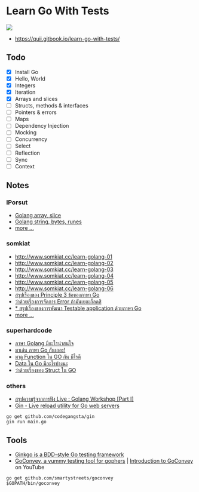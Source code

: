 # Learn Go With Tests

![](https://raw.githubusercontent.com/junlapong/learn-go-with-tests/master/red-green-blue-gophers-smaller.png)

- https://quii.gitbook.io/learn-go-with-tests/

## Todo

- [x] Install Go
- [x] Hello, World
- [x] Integers
- [x] Iteration
- [x] Arrays and slices
- [ ] Structs, methods & interfaces
- [ ] Pointers & errors
- [ ] Maps
- [ ] Dependency Injection
- [ ] Mocking
- [ ] Concurrency
- [ ] Select
- [ ] Reflection
- [ ] Sync
- [ ] Context

## Notes

### IPorsut
 - [Golang array, slice](https://iporsut.blogspot.com/2014/09/golang-array-slice.html)
 - [Golang string, bytes, runes](https://iporsut.blogspot.com/2014/09/golang-string-bytes-runes.html)
 - [more ...](https://iporsut.blogspot.com/search/label/Golang)

### somkiat
- http://www.somkiat.cc/learn-golang-01
- http://www.somkiat.cc/learn-golang-02
- http://www.somkiat.cc/learn-golang-03
- http://www.somkiat.cc/learn-golang-04
- http://www.somkiat.cc/learn-golang-05
- http://www.somkiat.cc/learn-golang-06
- [สรุปเรื่องของ Principle 3 ข้อของภาษา Go](http://www.somkiat.cc/go-principles/)
- [ว่าด้วยเรื่องการจัดการ Error ถ้ามันเยอะก็ลดสิ](http://www.somkiat.cc/go-error-handling/)
- [* สรุปเรื่องของการพัฒนา Testable application ด้วยภาษา Go](http://www.somkiat.cc/testable-app-with-golang/)
- [more ...](http://www.somkiat.cc/tag/golang/)

### superhardcode
- [ภาษา Golang มีอะไรน่าสนใจ](https://superhardcode.wordpress.com/2015/07/14/%E0%B8%A0%E0%B8%B2%E0%B8%A9%E0%B8%B2-golang-%E0%B8%A1%E0%B8%B5%E0%B8%AD%E0%B8%B0%E0%B9%84%E0%B8%A3%E0%B8%99%E0%B9%88%E0%B8%B2%E0%B8%AA%E0%B8%99%E0%B9%83%E0%B8%88/)
- [มาเล่น ภาษา Go กันเถอะ!](https://superhardcode.wordpress.com/2015/07/14/%E0%B8%A1%E0%B8%B2%E0%B9%80%E0%B8%A5%E0%B9%88%E0%B8%99-%E0%B8%A0%E0%B8%B2%E0%B8%A9%E0%B8%B2-go-%E0%B8%81%E0%B8%B1%E0%B8%99%E0%B9%80%E0%B8%96%E0%B8%AD%E0%B8%B0/)
- [มาดู Function ใน GO กัน มีไรดี](https://superhardcode.wordpress.com/2015/07/17/%E0%B8%A1%E0%B8%B2%E0%B8%94%E0%B8%B9-function-%E0%B9%83%E0%B8%99-go-%E0%B8%81%E0%B8%B1%E0%B8%99-%E0%B8%A1%E0%B8%B5%E0%B9%84%E0%B8%A3%E0%B8%94%E0%B8%B5/)
- [Data ใน Go มีอะไรบ้างนะ](https://superhardcode.wordpress.com/2015/07/20/data-%E0%B9%83%E0%B8%99-go-%E0%B8%A1%E0%B8%B5%E0%B8%AD%E0%B8%B0%E0%B9%84%E0%B8%A3%E0%B8%9A%E0%B9%89%E0%B8%B2%E0%B8%87%E0%B8%99%E0%B8%B0/)
- [ว่าด้วยเรื่องของ Struct ใน GO](https://superhardcode.wordpress.com/2015/07/28/%E0%B8%AA%E0%B9%88%E0%B8%AD%E0%B8%87-struct-%E0%B9%83%E0%B8%99-go-%E0%B8%81%E0%B8%B1%E0%B8%99/)

### others
- [สรุปความรู้จากการฟัง Live : Golang Workshop [Part I]](https://medium.com/thipwriteblog/%E0%B8%AA%E0%B8%A3%E0%B8%B8%E0%B8%9B%E0%B8%84%E0%B8%A7%E0%B8%B2%E0%B8%A1%E0%B8%A3%E0%B8%B9%E0%B9%89%E0%B8%88%E0%B8%B2%E0%B8%81%E0%B8%81%E0%B8%B2%E0%B8%A3%E0%B8%9F%E0%B8%B1%E0%B8%87-live-golang-workshop-part-i-f00504d4366c)
- [Gin - Live reload utility for Go web servers](https://github.com/codegangsta/gin)
```
go get github.com/codegangsta/gin
gin run main.go
```

## Tools

- [Ginkgo is a BDD-style Go testing framework ](https://onsi.github.io/ginkgo/)
- [GoConvey, a yummy testing tool for gophers](http://goconvey.co/) | [Introduction to GoConvey](https://youtu.be/wlUKRxWEELU) on YouTube
```
go get github.com/smartystreets/goconvey
$GOPATH/bin/goconvey
```
